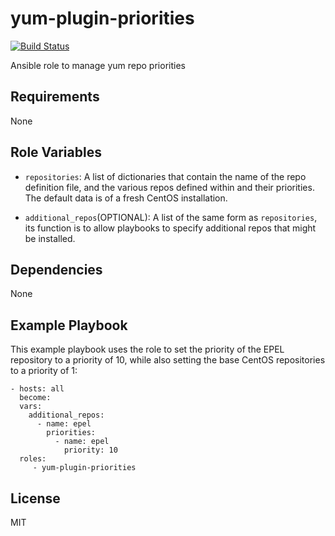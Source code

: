 # yum-plugin-priorities

[![Build Status](https://travis-ci.org/davidmnoriega/ansible-role-yum-plugin-priorities.svg?branch=master)](https://travis-ci.org/davidmnoriega/ansible-role-yum-plugin-priorities)

Ansible role to manage yum repo priorities

## Requirements

None

## Role Variables

* `repositories`: A list of dictionaries that contain the name of the repo definition file, and the
various repos defined within and their priorities. The default data is of a fresh CentOS
installation.

* `additional_repos`(OPTIONAL): A list of the same form as `repositories`, its function is to allow
playbooks to specify additional repos that might be installed.

## Dependencies

None

## Example Playbook

This example playbook uses the role to set the priority of the EPEL repository to a priority of 10,
while also setting the base CentOS repositories to a priority of 1:

    - hosts: all
      become:
      vars:
        additional_repos:
          - name: epel
            priorities:
              - name: epel
                priority: 10
      roles:
         - yum-plugin-priorities

## License

MIT
